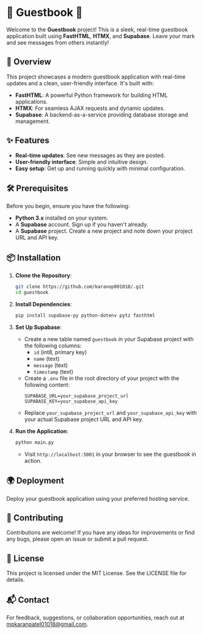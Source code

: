 # 🌟 Guestbook 🌟

Welcome to the **Guestbook** project! This is a sleek, real-time guestbook application built using **FastHTML**, **HTMX**, and **Supabase**. Leave your mark and see messages from others instantly!

## 🚀 Overview

This project showcases a modern guestbook application with real-time updates and a clean, user-friendly interface. It's built with:
- **FastHTML**: A powerful Python framework for building HTML applications.
- **HTMX**: For seamless AJAX requests and dynamic updates.
- **Supabase**: A backend-as-a-service providing database storage and management.

## ✨ Features

- **Real-time updates**: See new messages as they are posted.
- **User-friendly interface**: Simple and intuitive design.
- **Easy setup**: Get up and running quickly with minimal configuration.

## 🛠️ Prerequisites

Before you begin, ensure you have the following:
- **Python 3.x** installed on your system.
- A **Supabase** account. Sign up if you haven't already.
- A **Supabase** project. Create a new project and note down your project URL and API key.

## 📦 Installation

1. **Clone the Repository**:
    ```bash
    git clone https://github.com/karanop001018/.git
    cd guestbook
    ```

2. **Install Dependencies**:
    ```bash
    pip install supabase-py python-dotenv pytz fasthtml
    ```

3. **Set Up Supabase**:
    - Create a new table named `guestbook` in your Supabase project with the following columns:
        - `id` (int8, primary key)
        - `name` (text)
        - `message` (text)
        - `timestamp` (text)
    - Create a `.env` file in the root directory of your project with the following content:
        ```env
        SUPABASE_URL=your_supabase_project_url
        SUPABASE_KEY=your_supabase_api_key
        ```
    - Replace `your_supabase_project_url` and `your_supabase_api_key` with your actual Supabase project URL and API key.

4. **Run the Application**:
    ```bash
    python main.py
    ```
    - Visit `http://localhost:5001` in your browser to see the guestbook in action.

## 🌍 Deployment

Deploy your guestbook application using your preferred hosting service.


## 🤝 Contributing

Contributions are welcome! If you have any ideas for improvements or find any bugs, please open an issue or submit a pull request.

## 📜 License

This project is licensed under the MIT License. See the LICENSE file for details.

## 📬 Contact

For feedback, suggestions, or collaboration opportunities, reach out at mpkaranpatel01018@gmail.com.
